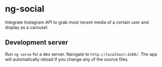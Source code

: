 # ng-social

Integrate Instagram API to grab most recent media of a certain user and display as a carousel.


## Development server

Run `ng serve` for a dev server. Navigate to `http://localhost:4200/`. The app will automatically reload if you change any of the source files.


